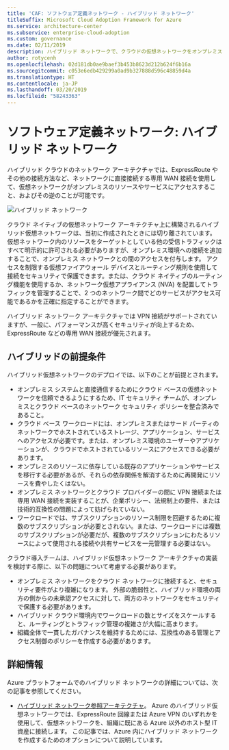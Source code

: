 ```yaml
---
title: 'CAF: ソフトウェア定義ネットワーク - ハイブリッド ネットワーク'
titleSuffix: Microsoft Cloud Adoption Framework for Azure
ms.service: architecture-center
ms.subservice: enterprise-cloud-adoption
ms.custom: governance
ms.date: 02/11/2019
description: ハイブリッド ネットワークで、クラウドの仮想ネットワークをオンプレミスのリソースに接続できるようにする方法を説明します
author: rotycenh
ms.openlocfilehash: 02d181db0ae9baef3b453b8623d212b624f6b16a
ms.sourcegitcommit: c053e6edb429299a0ad9b327888d596c48859d4a
ms.translationtype: HT
ms.contentlocale: ja-JP
ms.lasthandoff: 03/20/2019
ms.locfileid: "58243363"
---
```

# <a name="software-defined-networks-hybrid-network"></a>ソフトウェア定義ネットワーク: ハイブリッド ネットワーク

ハイブリッド クラウドのネットワーク アーキテクチャでは、ExpressRoute やその他の接続方法など、ネットワークに直接接続する専用 WAN 接続を使用して、仮想ネットワークがオンプレミスのリソースやサービスにアクセスすること、およびその逆のことが可能です。

![ハイブリッド ネットワーク](../../../reference-architectures/hybrid-networking/images/expressroute.png)

クラウド ネイティブの仮想ネットワーク アーキテクチャ上に構築されるハイブリッド仮想ネットワークは、当初に作成されたときには切り離されています。 仮想ネットワーク内のリソースをターゲットとしている他の受信トラフィックはすべて明示的に許可される必要がありますが、オンプレミス環境への接続を追加することで、オンプレミス ネットワークとの間のアクセスを付与します。 アクセスを制限する仮想ファイアウォール デバイスとルーティング規則を使用して接続をセキュリティで保護できます。または、クラウド ネイティブのルーティング機能を使用するか、ネットワーク仮想アプライアンス (NVA) を配置してトラフィックを管理することで、2 つのネットワーク間でどのサービスがアクセス可能であるかを正確に指定することができます。

ハイブリッド ネットワーク アーキテクチャでは VPN 接続がサポートされていますが、一般に、パフォーマンスが高くセキュリティが向上するため、ExpressRoute などの専用 WAN 接続が優先されます。

## <a name="hybrid-assumptions"></a>ハイブリッドの前提条件

ハイブリッド仮想ネットワークのデプロイでは、以下のことが前提とされます。

- オンプレミス システムと直接通信するためにクラウド ベースの仮想ネットワークを信頼できるようにするため、IT セキュリティ チームが、オンプレミスとクラウド ベースのネットワーク セキュリティ ポリシーを整合済みであること。
- クラウド ベース ワークロードには、オンプレミスまたはサード パーティのネットワークでホストされているストレージ、アプリケーション、サービスへのアクセスが必要です。または、オンプレミス環境のユーザーやアプリケーションが、クラウドでホストされているリソースにアクセスできる必要があります。
- オンプレミスのリソースに依存している既存のアプリケーションやサービスを移行する必要があるが、それらの依存関係を解消するために再開発にリソースを費やしたくはない。
- オンプレミス ネットワークとクラウド プロバイダーの間に VPN 接続または専用 WAN 接続を実装することが、企業ポリシー、法規制上の要件、または技術的互換性の問題によって妨げられていない。
- ワークロードでは、サブスクリプションのリソース制限を回避するために複数のサブスクリプションが必要とされない。または、ワークロードには複数のサブスクリプションが必要だが、複数のサブスクリプションにわたるリソースによって使用される接続や共有サービスを一元管理する必要はない。

クラウド導入チームは、ハイブリッド仮想ネットワーク アーキテクチャの実装を検討する際に、以下の問題について考慮する必要があります。

- オンプレミス ネットワークをクラウド ネットワークに接続すると、セキュリティ要件がより複雑になります。 外部の脆弱性と、ハイブリッド環境の両方の側からの未承認アクセスに対して、両方のネットワークをセキュリティで保護する必要があります。
- ハイブリッド クラウド環境内でワークロードの数とサイズをスケールすると、ルーティングとトラフィック管理の複雑さが大幅に高まります。
- 組織全体で一貫したガバナンスを維持するためには、互換性のある管理とアクセス制御のポリシーを作成する必要があります。

## <a name="learn-more"></a>詳細情報

Azure プラットフォームでのハイブリッド ネットワークの詳細については、次の記事を参照してください。

- [ハイブリッド ネットワーク参照アーキテクチャ](../../../reference-architectures/hybrid-networking/expressroute.md)。 Azure のハイブリッド仮想ネットワークでは、ExpressRoute 回線または Azure VPN のいずれかを使用して、仮想ネットワークを、組織に既にある Azure 以外のホスト型 IT 資産に接続します。 この記事では、Azure 内にハイブリッド ネットワークを作成するためのオプションについて説明しています。
